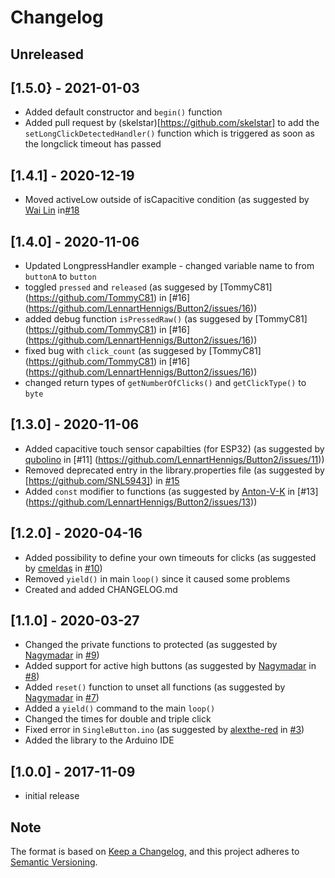 # Changelog

## Unreleased

## [1.5.0} - 2021-01-03
- Added default constructor and ```begin()``` function
- Added pull request by (skelstar)[https://github.com/skelstar] to add the ```setLongClickDetectedHandler()``` function which is triggered as soon as the longclick timeout has passed

## [1.4.1] - 2020-12-19
- Moved activeLow outside of isCapacitive condition (as suggested by [Wai Lin](https://github.com/w4ilun) in[#18](https://github.com/LennartHennigs/Button2/pull/18)


## [1.4.0] - 2020-11-06
- Updated LongpressHandler example - changed variable name to from ```buttonA``` to ```button```
- toggled ```pressed``` and ```released``` (as suggesed by [TommyC81] (https://github.com/TommyC81) in [#16] (https://github.com/LennartHennigs/Button2/issues/16))
- added debug function ```isPressedRaw()``` (as suggesed by [TommyC81] (https://github.com/TommyC81) in [#16] (https://github.com/LennartHennigs/Button2/issues/16))
- fixed bug with ```click_count``` (as suggesed by [TommyC81] (https://github.com/TommyC81) in [#16] (https://github.com/LennartHennigs/Button2/issues/16))
- changed return types of ```getNumberOfClicks()``` and  ```getClickType()``` to ```byte```
    

## [1.3.0] - 2020-11-06
- Added capacitive touch sensor capabilties (for ESP32) (as suggested by [qubolino](https://github.com/qubolino) in [#11] (https://github.com/LennartHennigs/Button2/issues/11)) 
- Removed deprecated entry in the library.properties file (as suggested by [https://github.com/SNL5943]) in [#15](https://github.com/LennartHennigs/Button2/issues/15)
- Added ```const```  modifier to functions (as suggested by [Anton-V-K](https://github.com/Anton-V-K) in [#13] (https://github.com/LennartHennigs/Button2/issues/13)) 


## [1.2.0] - 2020-04-16
- Added possibility to define your own timeouts for clicks (as suggested by [cmeldas](https://github.com/cmeldas) in [#10](https://github.com/LennartHennigs/Button2/issues/10))
- Removed ```yield()``` in main ```loop()``` since it caused some problems
- Created and added CHANGELOG.md 


## [1.1.0] - 2020-03-27
- Changed the private functions to protected (as suggested by [Nagymadar](https://github.com/Nagymadar) in [#9](https://github.com/LennartHennigs/Button2/issues/9))
- Added support for active high buttons (as suggested by [Nagymadar](https://github.com/Nagymadar) in [#8](https://github.com/LennartHennigs/Button2/issues/8))
- Added ```reset()``` function to unset all functions (as suggested by [Nagymadar](https://github.com/Nagymadar) in [#7](https://github.com/LennartHennigs/Button2/issues/7))
- Added a ```yield()``` command to the main ```loop()```
- Changed the times for double and triple click
- Fixed error in ```SingleButton.ino``` (as suggested by [alexthe-red](https://github.com/alexthe-red) in [#3](https://github.com/LennartHennigs/Button2/issues/3))
- Added the library to the Arduino IDE


## [1.0.0] - 2017-11-09
- initial release


## Note 

The format is based on [Keep a Changelog](https://keepachangelog.com/en/1.0.0/),
and this project adheres to [Semantic Versioning](https://semver.org/spec/v2.0.0.html).